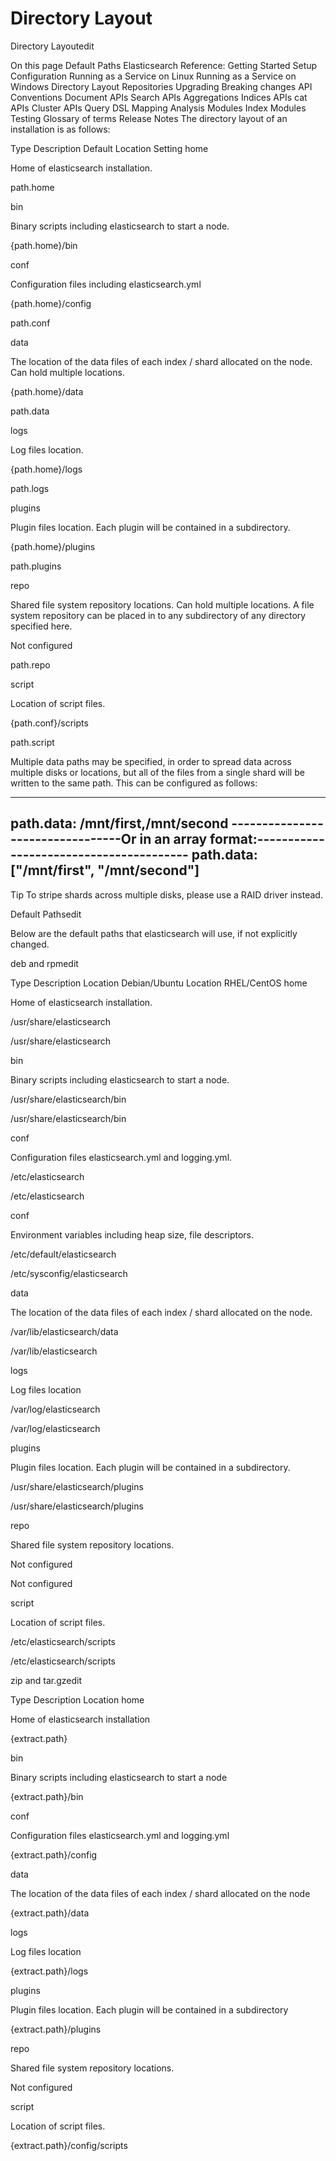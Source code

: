 # Directory Layout
Directory Layoutedit

On this page
Default Paths
Elasticsearch Reference:
Getting Started
Setup
Configuration
Running as a Service on Linux
Running as a Service on Windows
Directory Layout
Repositories
Upgrading
Breaking changes
API Conventions
Document APIs
Search APIs
Aggregations
Indices APIs
cat APIs
Cluster APIs
Query DSL
Mapping
Analysis
Modules
Index Modules
Testing
Glossary of terms
Release Notes
The directory layout of an installation is as follows:

Type	 Description	 Default Location	 Setting
home

Home of elasticsearch installation.


path.home

bin

Binary scripts including elasticsearch to start a node.

{path.home}/bin


conf

Configuration files including elasticsearch.yml

{path.home}/config

path.conf

data

The location of the data files of each index / shard allocated on the node. Can hold multiple locations.

{path.home}/data

path.data

logs

Log files location.

{path.home}/logs

path.logs

plugins

Plugin files location. Each plugin will be contained in a subdirectory.

{path.home}/plugins

path.plugins

repo

Shared file system repository locations. Can hold multiple locations. A file system repository can be placed in to any subdirectory of any directory specified here.

Not configured

path.repo

script

Location of script files.

{path.conf}/scripts

path.script

Multiple data paths may be specified, in order to spread data across multiple disks or locations, but all of the files from a single shard will be written to the same path. This can be configured as follows:

---------------------------------
path.data: /mnt/first,/mnt/second
---------------------------------Or  in an array format:----------------------------------------
path.data: ["/mnt/first", "/mnt/second"]
----------------------------------------
Tip
To stripe shards across multiple disks, please use a RAID driver instead.

Default Pathsedit

Below are the default paths that elasticsearch will use, if not explicitly changed.

deb and rpmedit

Type	 Description	 Location Debian/Ubuntu	 Location RHEL/CentOS
home

Home of elasticsearch installation.

/usr/share/elasticsearch

/usr/share/elasticsearch

bin

Binary scripts including elasticsearch to start a node.

/usr/share/elasticsearch/bin

/usr/share/elasticsearch/bin

conf

Configuration files elasticsearch.yml and logging.yml.

/etc/elasticsearch

/etc/elasticsearch

conf

Environment variables including heap size, file descriptors.

/etc/default/elasticsearch

/etc/sysconfig/elasticsearch

data

The location of the data files of each index / shard allocated on the node.

/var/lib/elasticsearch/data

/var/lib/elasticsearch

logs

Log files location

/var/log/elasticsearch

/var/log/elasticsearch

plugins

Plugin files location. Each plugin will be contained in a subdirectory.

/usr/share/elasticsearch/plugins

/usr/share/elasticsearch/plugins

repo

Shared file system repository locations.

Not configured

Not configured

script

Location of script files.

/etc/elasticsearch/scripts

/etc/elasticsearch/scripts

zip and tar.gzedit

Type	 Description	 Location
home

Home of elasticsearch installation

{extract.path}

bin

Binary scripts including elasticsearch to start a node

{extract.path}/bin

conf

Configuration files elasticsearch.yml and logging.yml

{extract.path}/config

data

The location of the data files of each index / shard allocated on the node

{extract.path}/data

logs

Log files location

{extract.path}/logs

plugins

Plugin files location. Each plugin will be contained in a subdirectory

{extract.path}/plugins

repo

Shared file system repository locations.

Not configured

script

Location of script files.

{extract.path}/config/scripts
